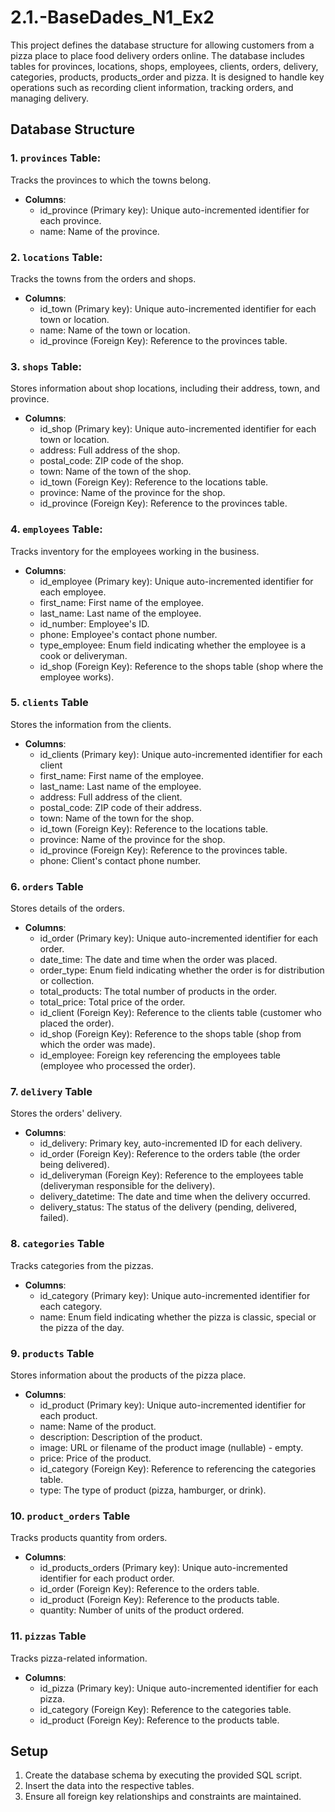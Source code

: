 # 2.1.-BaseDades_N1_Ex2
This project defines the database structure for allowing customers from a pizza place to place food delivery orders online. The database includes tables for provinces, locations, shops, employees, clients, orders, delivery, categories, products, products_order and pizza. It is designed to handle key operations such as recording client information, tracking orders, and managing delivery.

## Database Structure
### 1. `provinces` Table: 
Tracks the provinces to which the towns belong.

- **Columns**:
  - id_province (Primary key): Unique auto-incremented identifier for each province.
  - name: Name of the province.


### 2. `locations` Table: 
Tracks the towns from the orders and shops.

- **Columns**:
  - id_town (Primary key): Unique auto-incremented identifier for each town or location.
  - name: Name of the town or location.
  - id_province (Foreign Key): Reference to the provinces table.


### 3. `shops` Table: 
Stores information about shop locations, including their address, town, and province.

- **Columns**:
  - id_shop (Primary key): Unique auto-incremented identifier for each town or location.
  - address: Full address of the shop.
  - postal_code: ZIP code of the shop.
  - town: Name of the town of the shop.
  - id_town (Foreign Key): Reference to the locations table.
  - province: Name of the province for the shop.
  - id_province (Foreign Key): Reference to the provinces table.


### 4. `employees` Table: 
Tracks inventory for the employees working in the business.

- **Columns**:
  - id_employee (Primary key): Unique auto-incremented identifier for each employee.
  - first_name: First name of the employee.
  - last_name: Last name of the employee.
  - id_number: Employee's ID.
  - phone: Employee's contact phone number.
  - type_employee: Enum field indicating whether the employee is a cook or deliveryman.
  - id_shop (Foreign Key): Reference to the shops table (shop where the employee works).


### 5. `clients` Table
Stores the information from the clients.

- **Columns**:
  - id_clients (Primary key): Unique auto-incremented identifier for each client
  - first_name: First name of the employee.
  - last_name: Last name of the employee.
  - address: Full address of the client.
  - postal_code: ZIP code of their address.
  - town: Name of the town for the shop.
  - id_town (Foreign Key): Reference to the locations table.
  - province: Name of the province for the shop.
  - id_province (Foreign Key): Reference to the provinces table.
  - phone: Client's contact phone number.


### 6. `orders` Table
Stores details of the orders.

- **Columns**:
  - id_order (Primary key): Unique auto-incremented identifier for each order.
  - date_time: The date and time when the order was placed.
  - order_type: Enum field indicating whether the order is for distribution or collection.
  - total_products: The total number of products in the order.
  - total_price: Total price of the order.
  - id_client (Foreign Key): Reference to the clients table (customer who placed the order).
  - id_shop (Foreign Key): Reference to the shops table (shop from which the order was made).
  - id_employee: Foreign key referencing the employees table (employee who processed the order).


### 7. `delivery` Table
Stores the orders' delivery.

- **Columns**:
  - id_delivery: Primary key, auto-incremented ID for each delivery.
  - id_order (Foreign Key): Reference to the orders table (the order being delivered).
  - id_deliveryman (Foreign Key): Reference to the employees table (deliveryman responsible for the delivery).
  - delivery_datetime: The date and time when the delivery occurred.
  - delivery_status: The status of the delivery (pending, delivered, failed).


### 8. `categories` Table
Tracks categories from the pizzas.

- **Columns**:
  - id_category (Primary key): Unique auto-incremented identifier for each category.
  - name: Enum field indicating whether the pizza is classic, special or the pizza of the day.


### 9. `products` Table
Stores information about the products of the pizza place.

- **Columns**:
  - id_product (Primary key): Unique auto-incremented identifier for each product.
  - name: Name of the product.
  - description: Description of the product.
  - image: URL or filename of the product image (nullable) - empty.
  - price: Price of the product.
  - id_category (Foreign Key): Reference to referencing the categories table.
  - type: The type of product (pizza, hamburger, or drink).


### 10. `product_orders` Table
Tracks products quantity from orders.

- **Columns**:
  - id_products_orders (Primary key): Unique auto-incremented identifier for each product order.
  - id_order (Foreign Key): Reference to the orders table. 
  - id_product (Foreign Key): Reference to the products table.
  - quantity: Number of units of the product ordered.
 

### 11. `pizzas` Table
Tracks pizza-related information.

- **Columns**:
  - id_pizza (Primary key): Unique auto-incremented identifier for each pizza.
  - id_category (Foreign Key): Reference to the categories table.
  - id_product (Foreign Key): Reference to the products table.



## Setup
1. Create the database schema by executing the provided SQL script.
2. Insert the data into the respective tables.
3. Ensure all foreign key relationships and constraints are maintained.
